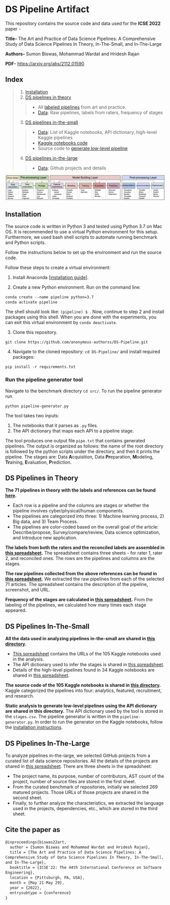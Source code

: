 # DS Pipeline Artifact
This repository contains the source code and data used for the **ICSE 2022** paper -

**Title-** The Art and Practice of Data Science Pipelines: A Comprehensive Study of Data Science Pipelines In Theory, In-The-Small, and In-The-Large

**Authors-** Sumon Biswas, Mohammad Wardat and Hridesh Rajan

**PDF-** https://arxiv.org/abs/2112.01590

## Index
> 1. [Installation](#installation)
> 2. [DS pipelines in theory](#ds-pipelines-in-theory)
  >> * All [labeled pipelines](pipelines.pdf) from art and practice.
  >> * [Data](data/theory): Raw pipelines, labels from raters, frequency of stages
> 3. [DS pipelines in-the-small](#ds-pipelines-in-the-small)
  >> * [Data](data/small): List of Kaggle notebooks, API dictionary, high-level Kaggle pipelines
  >> * [Kaggle notebooks code](notebooks/)
  >> * Source code to [generate low-level pipeline](src/)
> 4. [DS pipelines in-the-large](#ds-pipelines-in-the-large)
  >> * [Data](data/large): Github projects and details

![Representative Data Science Pipeline](/pipeline.jpg)

## Installation

The source code is written in Python 3 and tested using Python 3.7 on Mac OS. It is recommended to use a virtual Python environment for this setup. Furthermore, we used bash shell scripts to automate running benchmark and Python scripts.

Follow the instructions below to set up the environment and run the source code.

Follow these steps to create a virtual environment:

1. Install Anaconda [[installation guide](https://docs.anaconda.com/anaconda/install/)].

2. Create a new Python environment. Run on the command line:
```
conda create --name pipeline python=3.7
conda activate pipeline
```
The shell should look like: `(pipeline) $ `. Now, continue to step 2 and install packages using this shell.
When you are done with the experiments, you can exit this virtual environment by `conda deactivate`.

3. Clone this repository.
```
git clone https://github.com/anonymous-authorss/DS-Pipeline.git
```

4. Navigate to the cloned repository: `cd DS-Pipeline/` and install required packages:
```
pip install -r requirements.txt
```

### Run the pipeline generator tool
Navigate to the benchmark directory `cd src/`.
To run the pipeline generator run
```
python pipeline-generator.py
```
The tool takes two inputs:
1. The notebooks that it parses as `.py` files.
2. The API dictionary that maps each API to a pipeline stage.

The tool produces one output file `pipe.txt` that contains generated pipelines. The output is organized as follows: the name of the root directory is followed by the python scripts under the directory, and then it prints the pipeline. The stages are: Data **A**cquisition, Data **Pr**eparation, **M**odeling, **Tr**aining, **E**valuation, **P**rediction.


## DS Pipelines in Theory

**The 71 pipelines in theory with the labels and references can be found [here](pipelines.pdf).**

* Each row is a pipeline and the columns are stages or whether the pipeline involves cyber/physical/human components.
* The pipelines are categorized into three: 1) Machine learning process, 2) Big data, and 3) Team Process.
* The pipelines are color-coded based on the overall goal of the article: Describe/propose, Survey/compare/review, Data science optimization, and Introduce new application.

**The labels from both the raters and the reconciled labels are assembled in [this spreadsheet](data/theory/all-labels.xlsx).**
The spreadsheet contains three sheets - for rater 1, rater 2, and reconciled ones. The rows are the pipelines and columns are the stages.

**The raw pipelines collected from the above references can be found in [this spreadsheet](data/theory/collected-raw-pipelines.xlsx).**
We extracted the raw pipelines from each of the selected 71 articles. The spreadsheet contains the description of the pipeline, screenshot, and URL.

**Frequency of the stages are calculated in [this spreadsheet](data/theory/frequency-of-stages.xlsx).**
From the labeling of the pipelines, we calculated how many times each stage appeared.

## DS Pipelines In-The-Small

**All the data used in analyzing pipelines in-the-small are shared in [this directory](data/small).**
* [This spreadsheet](data/small/all-kaggle-notebooks-url.xlsx) contains the URLs of the 105 Kaggle notebooks used in the analysis.
* The API dictionary used to infer the stages is shared in [this spreadsheet](data/small/API-dictionary.xlsx).
* Details of the high-level pipelines found in 34 Kaggle notebooks are shared in [this spreadsheet](data/small/high-level-pipeline-kaggle.xlsx).

**The source code of the 105 Kaggle notebooks is shared in [this directory](notebooks/).** Kaggle categorized the pipelines into four: analytics, featured, recruitment, and research.

**Static analysis to generate low-level pipelines using the API dictionary are shared in this directory.**
The API dictionary used by the tool is stored in the `stages.csv`. The pipeline generator is written in the `pipeline-generator.py`. In order to run the generator on the Kaggle notebooks, follow the [installation instructions](#installation).

## DS Pipelines In-The-Large
To analyze pipelines in-the-large, we selected GitHub projects from a curated list of data science repositories. All the details of the projects are shared in [this spreadsheet](data/large/GitHub-projects.xlsx). There are three sheets in the spreadsheet:

* The project name, its purpose, number of contributors, AST count of the project, number of source files are stored in the first sheet.
* From the curated benchmark of repositories, initially we selected 269 matured projects. Those URLs of those projects are shared in the second sheet.
* Finally, to further analyze the characteristics, we extracted the language used in the projects, dependencies, etc., which are stored in the third sheet.


## Cite the paper as

```
@inproceedings{biswas22art,
  author = {Sumon Biswas and Mohammad Wardat and Hridesh Rajan},
  title = {The Art and Practice of Data Science Pipelines: A Comprehensive Study of Data Science Pipelines In Theory, In-The-Small, and In-The-Large},
  booktitle = {ICSE'22: The 44th International Conference on Software Engineering},
  location = {Pittsburgh, PA, USA},
  month = {May 21-May 29},
  year = {2022},
  entrysubtype = {conference}
}
```
